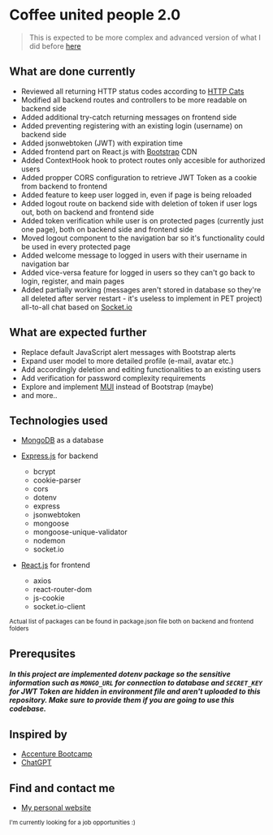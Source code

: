 # Coffee united people 2.0

> This is expected to be more complex and advanced version of what I did before [here](https://github.com/LaSTiqq/coffee-united-people)

## What are done currently

- Reviewed all returning HTTP status codes according to [HTTP Cats](https://http.cat/)
- Modified all backend routes and controllers to be more readable on backend side
- Added additional try-catch returning messages on frontend side
- Added preventing registering with an existing login (username) on backend side
- Added jsonwebtoken (JWT) with expiration time
- Added frontend part on React.js with [Bootstrap](https://getbootstrap.com/) CDN
- Added ContextHook hook to protect routes only accesible for authorized users
- Added propper CORS configuration to retrieve JWT Token as a cookie from backend to frontend
- Added feature to keep user logged in, even if page is being reloaded
- Added logout route on backend side with deletion of token if user logs out, both on backend and frontend side
- Added token verification while user is on protected pages (currently just one page), both on backend side and frontend side
- Moved logout component to the navigation bar so it's functionality could be used in every protected page
- Added welcome message to logged in users with their username in navigation bar
- Added vice-versa feature for logged in users so they can't go back to login, register, and main pages
- Added partially working (messages aren't stored in database so they're all deleted after server restart - it's useless to implement in PET project) all-to-all chat based on [Socket.io](https://socket.io/)

## What are expected further

- Replace default JavaScript alert messages with Bootstrap alerts
- Expand user model to more detailed profile (e-mail, avatar etc.)
- Add accordingly deletion and editing functionalities to an existing users
- Add verification for password complexity requirements
- Explore and implement [MUI](https://mui.com/) instead of Bootstrap (maybe)
- and more..

## Technologies used

- [MongoDB](https://www.mongodb.com/) as a database
- [Express.js](https://expressjs.com/) for backend

  - bcrypt
  - cookie-parser
  - cors
  - dotenv
  - express
  - jsonwebtoken
  - mongoose
  - mongoose-unique-validator
  - nodemon
  - socket.io

- [React.js](https://reactjs.org/) for frontend

  - axios
  - react-router-dom
  - js-cookie
  - socket.io-client

<sub>Actual list of packages can be found in package.json file both on backend and frontend folders</sub>

## Prerequsites

##### In this project are implemented dotenv package so the sensitive information such as `MONGO_URL` for connection to database and `SECRET_KEY` for JWT Token are hidden in environment file and aren't uploaded to this repository. Make sure to provide them if you are going to use this codebase.

## Inspired by

- [Accenture Bootcamp](https://bootcamp.lv/)
- [ChatGPT](https://chat.openai.com/chat)

## Find and contact me

- [My personal website](https://laurisstirna.eu.pythonanywhere.com/)

<sub>I'm currently looking for a job opportunities :)</sub>
